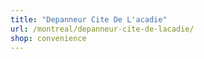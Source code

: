 ```yaml
---
title: "Depanneur Cite De L'acadie"
url: /montreal/depanneur-cite-de-lacadie/
shop: convenience
---
```

